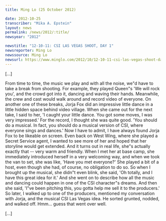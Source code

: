 ```yaml
---
title: Ming Lo (25 October 2012)

date: 2012-10-25
transcriber: "Mika A. Epstein"
layout: news
permalink: /news/2012/:title/
newsyear: "2012"

newstitle: "12-10-11: CSI LAS VEGAS SHOOT, DAY 1"
newsreporter: Ming Lo
newssource: Ming Lo
newsurl: https://www.minglo.com/2012/10/12-10-11-csi-las-vegas-shoot-day-1/
---
```


[...]

From time to time, the music we play and with all the noise, we"d have to take a break from shooting. For example, they played Queen"s 'We will rock you', and the crowd got into it, dancing and waving their hands. Meanwhile, the crew and cast would walk around and record video of everyone. On another one of these breaks, Jorja Fox did an impressive little dance in a little hidden space behind video village. When she came out for the next take, I said to her, 'I caught your little dance. You got some moves, I was very impressed.' For the record, I thought she was quite good. 'You should do a musical. In fact, you should do a musical version of CSI, where everyone sings and dances.' Now I have to admit, I have always found Jorja Fox to be likeable on screen. Even back on West Wing, where she played a Secret Service agent, I wanted to see more of her and hoped that her storyline would get extended. And it turns out in real life, she"s actually exactly that -- very warm and friendly. When I met her at base camp, she immediately introduced herself in a very welcoming way, and when we took the van to set, she was like, 'Have you met everyone?' She played a bit of a host, even though she had, of course, no obligation to do so. So when I brought up the musical, she didn"t even blink, she said, 'Oh totally, and I have this great idea for it.' And she went on to describe how all the music and dancing could happen in one of the CSI character"s dreams. And then she said, 'I"ve been pitching this, you gotta help me sell it to the producers.' So later, I walked up to one of the producers, mentioned my conversation with Jorja, and the musical CSI Las Vegas idea. He sorted grunted, nodded, and walked off. Hmm... guess that went over well.

[...]
